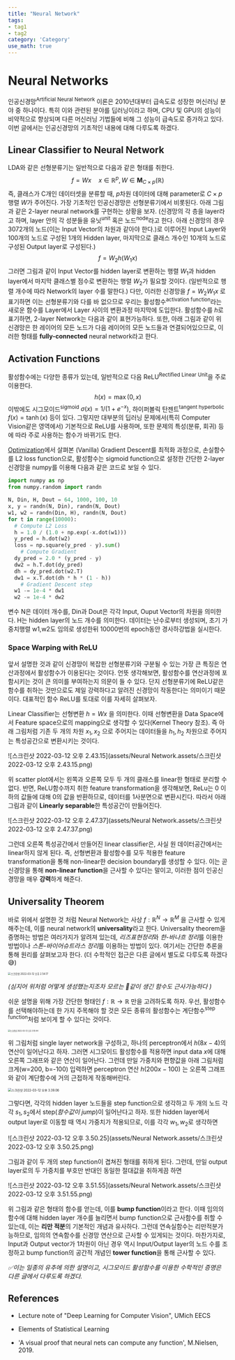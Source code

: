```yaml
---
title: "Neural Network"
tags:
- tag1
- tag2
category: 'Category'
use_math: true
---
```



# Neural Networks

인공신경망<sup>Artificial Neural Network</sup> 이론은 2010년대부터 급속도로 성장한 머신러닝 분야 중 하나이다. 특히 이와 관련된 분야를 딥러닝이라고 하며, CPU 및 GPU의 성능이 비약적으로 향상되며 다른 머신러닝 기법들에 비해 그 성능이 급속도로 증가하고 있다. 이번 글에서는 인공신경망의 기초적인 내용에 대해 다루도록 하겠다.

## Linear Classifier to Neural Network

LDA와 같은 선형분류기는 일반적으로 다음과 같은 형태를 취한다.
$$
f=Wx\quad x\in\mathbb R^p,W\in\mathbf{M}_{C\times p}(\mathbb R)
$$
즉, 클래스가 C개인 데이터셋을 분류할 때, $p$차원 데이터에 대해 parameter로 $C\times p$ 행렬 $W$가 주어진다. 가장 기초적인 인공신경망은 선형분류기에서 비롯된다. 아래 그림과 같은 2-layer neural network를 구현하는 상황을 보자. (신경망의 각 층을 layer라고 하며, layer 안의 각 성분들을 유닛<sup>unit</sup> 혹은 노드<sup>node</sup>라고 한다. 아래 신경망의 경우 3072개의 노드(이는 Input Vector의 차원과 같아야 한다.)로 이루어진 Input Layer와 100개의 노드로 구성된 1개의 Hidden layer, 마지막으로 클래스 개수인 10개의 노드로 구성된 Output layer로 구성된다.)
$$
f=W_2h(W_1x)
$$
그러면 그림과 같이 Input Vector를 hidden layer로 변환하는 행렬 $W_1$과 hidden layer에서 마지막 클래스별 점수로 변환하는 행렬 $W_2$가 필요할 것이다. (일반적으로 행렬 개수에 따라 Network의 layer 수를 말한다.) 다만, 이러한 신경망을 $f=W_2W_1x$ 로 표기하면 이는 선형분류기와 다를 바 없으므로 우리는 활성함수<sup>activation function</sup>라는 새로운 함수를 Layer에서 Layer 사이의 변환과정 마지막에 도입한다. 활성함수를 $h$로 표기하면, 2-layer Network는 다음과 같이 표현가능하다. 또한, 아래 그림과 같이 위 신경망은 한 레이어의 모든 노드가 다음 레이어의 모든 노드들과 연결되어있으므로, 이러한 형태를 **fully-connected** neural network라고 한다.

## Activation Functions

활성함수에는 다양한 종류가 있는데, 일반적으로 다음 ReLU<sup>Rectified Linear Unit</sup>을 주로 이용한다.
$$
h(x) = \max(0,x)
$$
이밖에도 시그모이드<sup>sigmoid</sup> $\sigma(x)=1/(1+e^{-x})$, 하이퍼볼릭 탄젠트<sup>tangent hyperbolic</sup> $f(x) = \tanh(x)$ 등이 있다. 그렇지만 대부분의 딥러닝 문제에서(특히 Computer Vision같은 영역에서) 기본적으로 ReLU를 사용하며, 또한 문제의 특성(분류, 회귀) 등에 따라 주로 사용하는 함수가 바뀌기도 한다.

[Optimization](https://velog.io/@ddangchani/Optimization)에서 살펴본 (Vanilla) Gradient Descent를 최적화 과정으로, 손실함수를 L2 loss function으로, 활성함수는 sigmoid function으로 설정한 간단한 2-layer 신경망을 numpy를 이용해 다음과 같은 코드로 보일 수 있다.

~~~python
import numpy as np
from numpy.random import randn

N, Din, H, Dout = 64, 1000, 100, 10
x, y = randn(N, Din), randn(N, Dout)
w1, w2 = randn(Din, H), randn(N, Dout)
for t in range(10000):
  # Compute L2 Loss
  h = 1.0 / (1.0 + np.exp(-x.dot(w1)))
  y_pred = h.dot(w2)
  loss = np.square(y_pred - y).sum()
	# Compute Gradient
  dy_pred = 2.0 * (y_pred - y)
  dw2 = h.T.dot(dy_pred)
  dh = dy_pred.dot(w2.T)
  dw1 = x.T.dot(dh * h * (1 - h))
 	# Gradient Descent step
  w1 -= 1e-4 * dw1
  w2 -= 1e-4 * dw2
~~~

변수 N은 데이터 개수를, Din과 Dout은 각각 Input, Ouput Vector의 차원을 의미한다. H는 hidden layer의 노드 개수를 의미한다. 데이터는 난수로부터 생성되며, 초기 가중치행렬 w1,w2도 임의로 생성한뒤 10000번의 epoch동안 경사하강법을 실시한다.

### Space Warping with ReLU

앞서 설명한 것과 같이 신경망이 복잡한 선형분류기와 구분될 수 있는 가장 큰 특징은 연산과정에서 활성함수가 이용된다는 것이다. 언뜻 생각해보면, 활성함수를 연산과정에 포함시키는 것이 큰 의미를 부여하는지 의문이 들 수 있다. 단지 선형분류기에 ReLU같은 함수를 취하는 것만으로도 제일 강력하다고 알려진 신경망이 작동한다는 의미이기 때문이다. 대표적인 함수 ReLU를 토대로 이를 자세히 살펴보자.

Linear Classifier는 선형변환 $h=Wx$ 을 의미한다. 이때 선형변환을 Data Space에서 Feature space으로의 mapping으로 생각할 수 있다(Kernel Theory 참조). 즉 아래 그림처럼 기존 두 개의 차원 $x_1,x_2$ 으로 주어지는 데이터들을 $h_1,h_2$ 차원으로 주어지는 특성공간으로 변환시키는 것이다.

![스크린샷 2022-03-12 오후 2.43.15](assets/Neural Network.assets/스크린샷 2022-03-12 오후 2.43.15.png)

위 scatter plot에서는 왼쪽과 오른쪽 모두 두 개의 클래스를 linear한 형태로 분리할 수 없다. 반면, ReLU함수까지 취한 feature transformation을 생각해보면, ReLu는 0 이하의 값들에 대해 0의 값을 반환하므로, 데이터를 1사분면으로 변환시킨다. 따라서 아래 그림과 같이 **Linearly separable**한 특성공간이 만들어진다.

![스크린샷 2022-03-12 오후 2.47.37](assets/Neural Network.assets/스크린샷 2022-03-12 오후 2.47.37.png)

그런데 오른쪽 특성공간에서 만들어진 linear classifier은, 사실 원 데이터공간에서는 linear하지 않게 된다. 즉, 선형변환과 활성함수를 모두 적용한 feature transformation을 통해 non-linear한 decision boundary를 생성할 수 있다. 이는 곧 신경망을 통해 **non-linear function**을 근사할 수 있다는 말이고, 이러한 점이 인공신경망을 매우 **강력**하게 해준다.

## Universality Theorem

바로 위에서 설명한 것 처럼 Neural Network는 사상 $f:\mathbb R^N\to\mathbb R^M$ 을 근사할 수 있게 해주는데, 이를 neural network의 **universality**라고 한다. Universality theorem을 증명하는 방법은 여러가지가 알려져 있는데, *리즈표현정리*와 *한-바나흐 정리*를 이용한 방법이나 *스톤-바이어슈트라스 정리*를 이용하는 방법이 있다. 여기서는 간단한 추론을 통해 원리를 살펴보고자 한다. (더 수학적인 접근은 다른 글에서 별도로 다루도록 하겠다😅)

<img src="assets/Neural Network.assets/스크린샷 2022-03-12 오후 2.54.17.png" alt="스크린샷 2022-03-12 오후 2.54.17" style="zoom:40%;" />

*(심지어 위처럼 어떻게 생성했는지조차 모르는 🐶같이 생긴 함수도 근사가능하다 )*

쉬운 설명을 위해 가장 간단한 형태인 $f:\mathbb R\to \mathbb R$ 만을 고려하도록 하자. 우선, 활성함수를 선택해야하는데 한 가지 주목해야 할 것은 모든 종류의 활성함수는 계단함수<sup>step function</sup>처럼 보이게 할 수 있다는 것이다.

<img src="assets/Neural Network.assets/스크린샷 2022-03-12 오후 3.10.44.png" alt="스크린샷 2022-03-12 오후 3.10.44" style="zoom:30%;" />

위 그림처럼 single layer network을 구성하고, 하나의 perceptron에서 $h(8x-4)$의 연산이 일어난다고 하자. 그러면 시그모이드 활성함수를 적용하면  input data $x$에 대해 오른쪽 그래프와 같은 연산이 일어난다. 그런데 만일 가중치와 편향값을 아래 그림처럼 크게(w=200, b=-100) 입력하면 perceptron 연산 $h(200x-100)$ 는 오른쪽 그래프와 같이 계단함수에 거의 근접하게 작동해버린다.

<img src="assets/Neural Network.assets/스크린샷 2022-03-12 오후 3.39.06.png" alt="스크린샷 2022-03-12 오후 3.39.06" style="zoom:50%;" />

그렇다면, 각각의 hidden layer 노드들을 step function으로 생각하고 두 개의 노드 각각 $s_1, s_2$에서 step(*함수값이 jump*)이 일어난다고 하자. 또한 hidden layer에서 output layer로 이동할 때 역시 가중치가 적용되므로, 이를 각각 $w_1,w_2$로 생각하면

![스크린샷 2022-03-12 오후 3.50.25](assets/Neural Network.assets/스크린샷 2022-03-12 오후 3.50.25.png)

그림과 같이 두 개의 step function이 겹쳐진 형태를 취하게 된다. 그런데, 만일 output layer로의 두 가중치를 부호만 반대인 동일한 절대값을 취하게끔 하면

![스크린샷 2022-03-12 오후 3.51.55](assets/Neural Network.assets/스크린샷 2022-03-12 오후 3.51.55.png)

위 그림과 같은 형태의 함수를 얻는데, 이를 **bump function**이라고 한다. 이때 임의의 함수에 대해 hidden layer 개수를 늘리면서 bump function으로 근사함수를 취할 수 있는데, 이는 **리만 적분**의 기본적인 개념과 유사하다. 그런데 연속실함수는 리만적분가능하므로, 임의의 연속함수를 신경망 연산으로 근사할 수 있게되는 것이다. 마찬가지로, Input과 Output vector가 1차원이 아닌 경우 역시 Input/Output layer의 노드 수를 조정하고 bump function의 공간적 개념인 **tower function**을 통해 근사할 수 있다.

*✅이는 일종의 유추에 의한 설명이고, 시그모이드 활성함수를 이용한 수학적인 증명은 다른 글에서 다루도록 하겠다.*

## References

- Lecture note of "Deep Learning for Computer Vision", UMich EECS

- Elements of Statistical Learning
- 'A visual proof that neural nets can compute any function', M.Nielsen, 2019.
